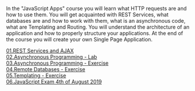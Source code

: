In the "JavaScript Apps" course you will learn what HTTP requests are and how to use them. You will get acquainted with REST Services, what databases are and how to work with them, what is an asynchronous code, what are Templating and Routing. You will understand the architecture of an application and how to properly structure your applications. At the end of the course you will create your own Single Page Application.

<a href="https://github.com/HristoShabanakov/JavaScriptCore/tree/master/JS%20Apps%20-%20July%202019/01.REST%20Services%20and%20AJAX"> 01.REST Services and AJAX </a><br>
<a href="https://github.com/HristoShabanakov/JavaScriptCore/tree/master/JS%20Apps%20-%20July%202019/02.Asynchronous%20Programming%20-%20Lab"> 02.Asynchronous Programming - Lab </a><br>
<a href="https://github.com/HristoShabanakov/JavaScriptCore/tree/master/JS%20Apps%20-%20July%202019/03.Asynchronous%20Programming%20-%20Exercise"> 03.Asynchronous Programming - Exercise </a><br>
<a href="https://github.com/HristoShabanakov/JavaScriptCore/tree/master/JS%20Apps%20-%20July%202019/04.Remote%20Databases%20-%20Exercise/01.Books"> 04.Remote Databases - Exercise </a><br>
<a href="https://github.com/HristoShabanakov/JavaScriptCore/tree/master/JS%20Apps%20-%20July%202019/05.Templating%20-%20Exercise"> 05.Templating - Exercise </a><br>
<a href="https://github.com/HristoShabanakov/JavaScriptCore/tree/master/JS%20Apps%20-%20July%202019/Exam%20Preparation/JS%20Applications%20Exam%20-%2004%20August%202019%20-%20SoftBay"> 06.JavaScript Exam 4th of August 2019 </a><br>
